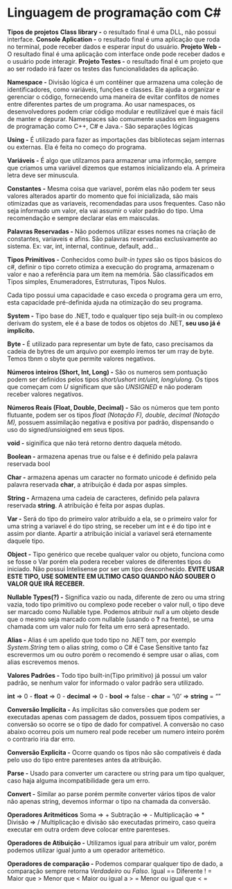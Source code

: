 # Linguagem de programação com C#

**Tipos de projetos** 
    **Class library -** o resultado final é uma DLL, não possui interface.
    **Console Aplication -** o resultado final é uma aplicação que roda no terminal, pode receber dados e esperar input do usuário.
    **Projeto Web -** O resultado final é uma aplicação com interface onde pode receber dados e o usuário pode interagir.
    **Projeto Testes -** o resultado final é um projeto que ao ser rodado irá fazer os testes das funcionalidades da aplicação.

**Namespace -** Divisão lógica é um contêiner que armazena uma coleção de identificadores, como variáveis, funções e classes. Ele ajuda a organizar e gerenciar o código, fornecendo uma maneira de evitar conflitos de nomes entre diferentes partes de um programa. Ao usar namespaces, os desenvolvedores podem criar código modular e reutilizável que é mais fácil de manter e depurar. Namespaces são comumente usados em linguagens de programação como C++, C# e Java.- São separações lógicas

**Using -** É utilizado para fazer as importações das bibliotecas sejam internas ou externas. Ela é feita no começo do programa.

**Variáveis -** É algo que utilzamos para armazenar uma informção, sempre que criamos uma variável dizemos que estamos inicializando ela. A primeira letra deve ser minuscula.

**Constantes -** Mesma coisa que variavel, porém elas não podem ter seus valores alterados apartir do momento que foi inicializada, são mais otimizadas que as variaveis, recomendadas para usos frequentes. Caso não seja informado um valor, ela vai assumir o valor padrão do tipo. Uma recomendação e sempre declarar elas em maisculas.

**Palavras Reservadas -** Não podemos utilizar esses nomes na criação de constantes, variaveis e afins. São palavras reservadas exclusivamente ao sistema. Ex: var, int, internal, continue, default, add...

**Tipos Primitivos -** Conhecidos como *built-in types* são os tipos básicos do c#, definir o tipo correto otimiza a execução do programa, armazenam o valor e nao a referência para um item na memória. São classificados em Tipos simples, Enumeradores, Estrruturas, Tipos Nulos.

Cada tipo possui uma capacidade e caso exceda o programa gera um erro, esta capacidade pré-definida ajuda na otimização do seu programa. 

**System -** Tipo base do .NET, todo e qualquer tipo seja built-in ou complexo derivam do system, ele é a base de todos os objetos do .NET, **seu uso já é implicíto.**

**Byte -** É utilizado para representar um byte de fato, caso precisamos da cadeia de bytres de um arquivo por exemplo iremos ter um rray de byte. Temos tbnm o sbyte que permite valores negativos.

**Números inteiros (Short, Int, Long) -** São os numeros sem pontuação podem ser definidos pelos tipos *short/ushort int/uint, long/ulong.* Os tipos que começam com *U* significam que são *UNSIGNED* e não poderam receber valores negativos.

**Números Reais (Float, Double, Decimal) -** São os números que tem ponto flutuante, podem ser os tipos *float (Notação F), double, decimal  (Notação M),* possuem assimilação negativa e positiva por padrão, dispensando o uso do signed/unsioigned em seus tipos.

**void -** siginifica que não terá retorno dentro daquela método.

**Boolean -** armazena apenas true ou false e é definido pela palavra reservada bool

**Char -** armazena apenas um caracter no formato unicode é definido pela palavra reservada **char**, a atribuição é dada por aspas simples.

**String -** Armazena uma cadeia de caracteres, definido pela palavra reservada **string**. A atribuição é feita por aspas duplas.

**Var -** Será do tipo do primeiro valor atribuído a ela, se o primeiro valor for uma string a variavel é do tipo string, se receber um int e é do tipo int e assim por diante. Apartir a atribuição inicial a variavel será eternamente daquele tipo.

**Object -** Tipo genérico que recebe qualquer valor ou objeto, funciona como se fosse o Var porém ela podera receber valores de diferentes tipos do iniciado. Não possui Intelisense por ser um tipo desconhecido. **EVITE USAR ESTE TIPO, USE SOMENTE EM ULTIMO CASO QUANDO NÃO SOUBER O VALOR QUE IRÁ RECEBER.**

**Nullable Types(?) -** Significa vazio ou nada, diferente de zero ou uma string vazia, todo tipo primitivo ou complexo pode receber o valor null, o tipo deve ser marcado como Nullable type. Podemos atribuir *null* a um objeto desde que o mesmo seja marcado com nullable (usando o **?** na frente), se uma chamada com um valor nulo for feita um erro será apresentado.

**Alias -** Alias é um apelido que todo tipo no .NET tem, por exemplo *System.String* tem o alias *string,* como o C# é Case Sensitive tanto faz escrevermos um ou outro porém o recomendo é sempre usar o alias, com alias escrevemos menos.

**Valores Padrões -** Todo tipo built-in(Tipo primitivo) já possui um valor padrão, se nenhum valor for informado o valor padrão sera utilizado.

**int** ⇒ 0 - **float** ⇒ 0 - **decimal** ⇒ 0 - **bool** ⇒ false - **char** = ‘\0’ ⇒ **string** = “”

**Conversão Implícita -** As implícitas são conversões que podem ser executadas apenas com passagem de dados, possuem tipos compatívies, a conversão so ocorre se o tipo de dado for compativel. A conversão no caso abaixo ocorreu pois um numero real pode receber um numero inteiro porém o contrario iria dar erro.

**Conversão Explicita -** Ocorre quando os tipos não são compativeis é dada pelo uso do tipo entre parenteses antes da atribuição.

**Parse -** Usado para converter um caractere ou string para um tipo qualquer, caso haja alguma incompatibilidade gera um erro.

**Convert -** Similar ao parse porém permite converter vários tipos de valor não apenas string, devemos informar o tipo na chamada da conversão.

**Operadores Aritméticos**
Soma ⇒ +
Subtração ⇒ -
Multiplicação ⇒ *
Divisão ⇒ /
Multiplicação e divisão são executadas primeiro, caso queira executar em outra ordem deve colocar entre parenteses.

**Operadores de Atibuição -** Utilizamos igual para atribuir um valor, porém podemos utilizar igual junto a um operador aritemético.

**Operadores de comparação -** Podemos comparar qualquer tipo de dado, a comparação sempre retorna *Verdadeiro* ou *Falso*.
Igual ==
Diferente ! =
Maior que >
Menor que <
Maior ou igual a > =
Menor ou igual que  < =